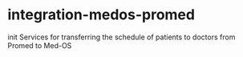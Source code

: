 # integration-medos-promed
init
Services for transferring the schedule of patients to doctors from Promed to Med-OS
